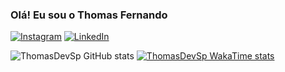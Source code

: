 ### Olá! Eu sou o Thomas Fernando

[![Instagram](https://img.shields.io/badge/Instagram-E4405F?style=for-the-badge&logo=instagram&logoColor=white)](https://instagram.com/thomas.devsp)
[![LinkedIn](https://img.shields.io/badge/LinkedIn-0077B5?style=for-the-badge&logo=linkedin&logoColor=white)](https://instagram.com/thomas-sampaio)

![ThomasDevSp GitHub stats](https://github-readme-stats.vercel.app/api?username=thomasdevsp&show_icons=true&theme=transparent)
[![ThomasDevSp WakaTime stats](https://github-readme-stats.vercel.app/api/wakatime?username=thomasdevsp)](https://github.com/thomasdevsp/github-readme-stats)
